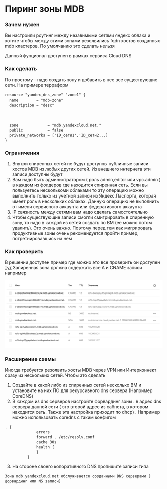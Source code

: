 # Пиринг зоны MDB



### Зачем нужен 

Вы настроили роутинг между незавимыми сетями яндекс облака и хотите чтобы между этими зонами резолвились fqdn хостов созданных mdb кластеров. По умолчанию это сделать нельзя

Данный фунционал доступен в рамках сервиса Cloud DNS 

### Как сделать

По простому - надо создать зону  и добавить в нее все существующие сети. На примере терраформ

```
resource "yandex_dns_zone" "zone1" {
  name        = "mdb-zone"
  description = "desc"



  zone             = "mdb.yandexcloud.net."
  public           = false
  private_networks = ['ID_сети1','ID_сети2,..]
}
```



### Ограничения


1) Внутри спиренных сетей не будут доступны публичные записи хостов MDB из любых других сетей. Из внешнего интернета эти записи доступны будут
2) Вам надо быть администратором ( роль admin,editor или vpc.admin ) в каждом из фолдеров где находится спиренная сеть. Если вы пользуетесь несколькоми облаками то эту операцию можно выполнить только из учетной записи из Яндекс.Паспорта, которая имеет роль в нескольких облаках. Данную операцию не выполнить от имени сервисного аккаунта или федеративного аккаунта
3) IP связность между сетями вам надо сделать самостоятельно
4) Чтобы существующие записи смогли смигрировать в спиренную зону, то  надо в каждой из сетей создать по ВМ (ее можно потом удалить). Это очень важно. Поэтому перед тем как мигрировать продуктивные зоны очень рекомендуется пройти пример, потретнировавшись на нем 


### Как проверить

В решении доступен пример где можно это все проверить он доступен [тут](./example)
Запиренная зона должна содержать все A и CNAME записи например

![](./pics/zones.png)



### Расширение схемы


Иногда требуется резолвить хосты MDB через VPN или Интерконнект сразу из нескольких сетей. Чтобы это сделать 

1) Создайте в какой либо из спиренных сетей несколько ВМ и установите на них ПО для рекурсивного dns сервера (Например CoreDNS)
2) В каждом из dns серверов настройте форвардинг зоны . в адрес dns сервера данной сети ( это второй адрес из сабнета, в котором находится сеть. Также эта настройка приходит по dhcp) . Например можно использовать coredns с таким конфигом
```
. {
              errors
              forward . /etc/resolv.conf
              cache 30s
              health {
              }
          }
```
3) На стороне своего копоративного DNS пропишите записи типа
```
Зона mdb.yandexcloud.net обслуживается созданными DNS серверами ( форвардинг или NS записи)
```

